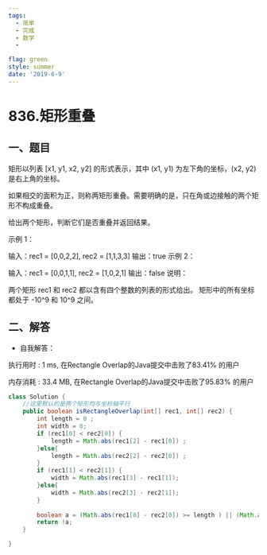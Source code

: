 ```yaml
---
tags: 
  - 简单
  - 完成
  - 数学
  - 

flag: green
style: summer
date: '2019-6-9'
---
```

# 836.矩形重叠


## 一、题目

矩形以列表 [x1, y1, x2, y2] 的形式表示，其中 (x1, y1) 为左下角的坐标，(x2, y2) 是右上角的坐标。

如果相交的面积为正，则称两矩形重叠。需要明确的是，只在角或边接触的两个矩形不构成重叠。

给出两个矩形，判断它们是否重叠并返回结果。

示例 1：

输入：rec1 = [0,0,2,2], rec2 = [1,1,3,3]
输出：true
示例 2：

输入：rec1 = [0,0,1,1], rec2 = [1,0,2,1]
输出：false
说明：

两个矩形 rec1 和 rec2 都以含有四个整数的列表的形式给出。
矩形中的所有坐标都处于 -10^9 和 10^9 之间。





## 二、解答













- 自我解答：

执行用时 : 1 ms, 在Rectangle Overlap的Java提交中击败了83.41% 的用户

内存消耗 : 33.4 MB, 在Rectangle Overlap的Java提交中击败了95.83% 的用户
```java
class Solution {
    //这里默认的是两个矩形均与坐标轴平行
    public boolean isRectangleOverlap(int[] rec1, int[] rec2) {
        int length = 0 ;
        int width = 0;
        if (rec1[0] < rec2[0]) {
            length = Math.abs(rec1[2] - rec1[0]) ;
        }else{
            length = Math.abs(rec2[2] - rec2[0]) ;
        }
        if (rec1[1] < rec2[1]) {
            width = Math.abs(rec1[3] - rec1[1]);
        }else{
            width = Math.abs(rec2[3] - rec2[1]);
        }
        
        boolean a = (Math.abs(rec1[0] - rec2[0]) >= length ) || (Math.abs(rec1[1] - rec2[1]) >= width);   
        return !a;
    }

}
```



